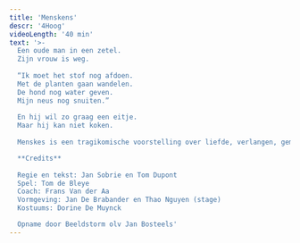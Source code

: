 ```yaml
---
title: 'Menskens'
descr: '4Hoog'
videoLength: '40 min'
text: '>-
  Een oude man in een zetel.
  Zijn vrouw is weg.
  
  “Ik moet het stof nog afdoen.
  Met de planten gaan wandelen.
  De hond nog water geven.
  Mijn neus nog snuiten.”
  
  En hij wil zo graag een eitje.
  Maar hij kan niet koken.
  
  Menskes is een tragikomische voorstelling over liefde, verlangen, gemis en alleen zijn. Op een speelse manier wordt zowel groot als klein meegesleurd in dit ontroerend verhaal. Jan Sobrie (Antigone, BRONKS, KOPERGIETERY) en Tom Dupont (BRONKS, Antigone) legden apart en samen reeds een heel parcours af in het kindertheater. Ze maken met Tom de Bleye voor het eerst een kleutervoorstelling.

  **Credits**
  
  Regie en tekst: Jan Sobrie en Tom Dupont
  Spel: Tom de Bleye
  Coach: Frans Van der Aa
  Vormgeving: Jan De Brabander en Thao Nguyen (stage)
  Kostuums: Dorine De Muynck

  Opname door Beeldstorm olv Jan Bosteels'
---
```

